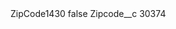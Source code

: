 <?xml version="1.0" encoding="UTF-8"?>
<CustomMetadata xmlns="http://soap.sforce.com/2006/04/metadata" xmlns:xsi="http://www.w3.org/2001/XMLSchema-instance" xmlns:xsd="http://www.w3.org/2001/XMLSchema">
    <label>ZipCode1430</label>
    <protected>false</protected>
    <values>
        <field>Zipcode__c</field>
        <value xsi:type="xsd:string">30374</value>
    </values>
</CustomMetadata>
